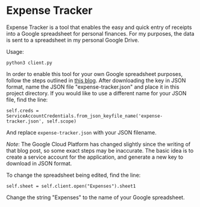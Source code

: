 # Expense Tracker

Expense Tracker is a tool that enables the easy and quick entry of receipts into a Google spreadsheet for personal finances. For my purposes, the data is sent to a spreadsheet in my personal Google Drive.

Usage:

```
python3 client.py
```

In order to enable this tool for your own Google spreadsheet purposes, follow the steps outlined in [this blog](https://www.analyticsvidhya.com/blog/2020/07/read-and-update-google-spreadsheets-with-python/). After downloading the key in JSON format, name the JSON file "expense-tracker.json" and place it in this project directory. If you would like to use a different name for your JSON file, find the line:

```
self.creds = ServiceAccountCredentials.from_json_keyfile_name('expense-tracker.json', self.scope)
```

And replace `expense-tracker.json` with your JSON filename.

*Note*: The Google Cloud Platform has changed slightly since the writing of that blog post, so some exact steps may be inaccurate. The basic idea is to create a service account for the application, and generate a new key to download in JSON format.

To change the spreadsheet being edited, find the line:

```
self.sheet = self.client.open("Expenses").sheet1
```

Change the string "Expenses" to the name of your Google spreadsheet.
